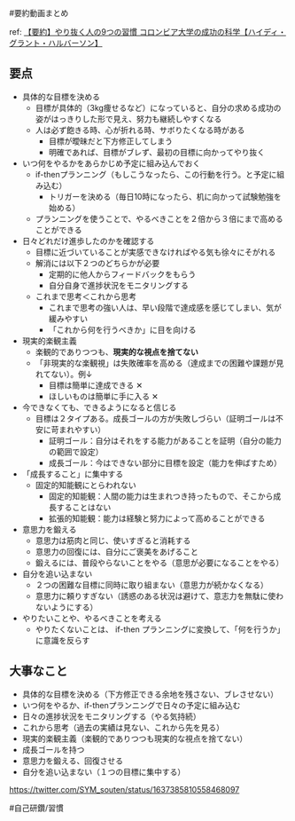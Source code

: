#要約動画まとめ 

ref: [【要約】やり抜く人の9つの習慣 コロンビア大学の成功の科学【ハイディ・グラント・ハルバーソン】](https://www.youtube.com/watch?v=rYOMCiFNjT8)

## 要点

- 具体的な目標を決める
	- 目標が具体的（3kg痩せるなど）になっていると、自分の求める成功の姿がはっきりした形で見え、努力も継続しやすくなる
	- 人は必ず飽きる時、心が折れる時、サボりたくなる時がある
		- 目標が曖昧だと下方修正してしまう
		- 明確であれば、目標がブレず、最初の目標に向かってやり抜く
- いつ何をやるかをあらかじめ予定に組み込んでおく
	- if-thenプランニング（もしこうなったら、この行動を行う。と予定に組み込む）
		- トリガーを決める（毎日10時になったら、机に向かって試験勉強を始める）
	- プランニングを使うことで、やるべきことを２倍から３倍にまで高めることができる
- 日々どれだけ進歩したのかを確認する
	- 目標に近づいていることが実感できなければやる気も徐々にそがれる
	- 解消には以下２つのどちらかが必要
		- 定期的に他人からフィードバックをもらう
		- 自分自身で進捗状況をモニタリングする
	- これまで思考＜これから思考
		- これまで思考の強い人は、早い段階で達成感を感じてしまい、気が緩みやすい
		- 「これから何を行うべきか」に目を向ける
- 現実的楽観主義
	- 楽観的でありつつも、**現実的な視点を捨てない**
	- 「非現実的な楽観視」は失敗確率を高める（達成までの困難や課題が見れてない）。例↓
		- 目標は簡単に達成できる ✕
		- ほしいものは簡単に手に入る ✕
- 今できなくても、できるようになると信じる
	- 目標は２タイプある。成長ゴールの方が失敗しづらい（証明ゴールは不安に苛まれやすい）
		- 証明ゴール：自分はそれをする能力があることを証明（自分の能力の範囲で設定）
		- 成長ゴール：今はできない部分に目標を設定（能力を伸ばすため）
- 「成長すること」に集中する
	- 固定的知能観にとらわれない
		- 固定的知能観：人間の能力は生まれつき持ったもので、そこから成長することはない
		- 拡張的知能観：能力は経験と努力によって高めることができる
- 意思力を鍛える
	- 意思力は筋肉と同じ、使いすぎると消耗する
	- 意思力の回復には、自分にご褒美をあげること
	- 鍛えるには、普段やらないことをやる（意思が必要になることをやる）
- 自分を追い込まない
	- ２つの困難な目標に同時に取り組まない（意思力が続かなくなる）
	- 意思力に頼りすぎない（誘惑のある状況は避けて、意志力を無駄に使わないようにする）
- やりたいことや、やるべきことを考える
	- やりたくないことは、 if-then プランニングに変換して、「何を行うか」に意識を反らす

## 大事なこと

- 具体的な目標を決める（下方修正できる余地を残さない、ブレさせない）
- いつ何をやるか、if-thenプランニングで日々の予定に組み込む
- 日々の進捗状況をモニタリングする（やる気持続）
- これから思考（過去の実績は見ない、これから先を見る）
- 現実的楽観主義（楽観的でありつつも現実的な視点を捨てない）
- 成長ゴールを持つ
- 意思力を鍛える、回復させる
- 自分を追い込まない（１つの目標に集中する）

https://twitter.com/SYM_souten/status/1637385810558468097



#自己研鑽/習慣

